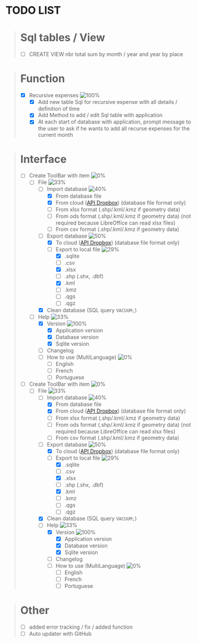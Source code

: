 # TODO LIST

> # Sql tables / View
> - [ ] CREATE VIEW nbr total sum by month / year and year by place

> # Function
> - [X] Recursive expenses ![100%](https://geps.dev/progress/100)<!-- [3/3] -->
>   - [X] Add new table Sql for recursive expense with all details / definition of time
>   - [X] Add Method to add / edit Sql table with application
>   - [X] At each start of database with application, prompt message to the user to ask if he wants to add all recurse expenses for the current month

> # Interface
>  - [ ] Create ToolBar with item ![0%](https://geps.dev/progress/0)<!-- [0/2] -->
>    - [ ] File ![33%](https://geps.dev/progress/33) <!-- [1/3] -->
>      - [ ] Import database ![40%](https://geps.dev/progress/40) <!-- [2/5] -->
>        - [X] From database file
>        - [X] From cloud ([API Dropbox](https://www.dropbox.com/developers/documentation/http/documentation)) (database file format only)
>        - [ ] From xlsx format (.shp/.kml/.kmz if geometry data)
>        - [ ] From ods format (.shp/.kml/.kmz if geometry data) (not required because LibreOffice can read xlsx files)
>        - [ ] From csv format (.shp/.kml/.kmz if geometry data)
>      - [ ] Export database ![50%](https://geps.dev/progress/50) <!-- [1/2] -->
>        - [X] To cloud ([API Dropbox](https://www.dropbox.com/developers/documentation/http/documentation)) (database file format only)
>        - [ ] Export to local file ![29%](https://geps.dev/progress/29) <!-- [2/7] -->
>          - [X] .sqlite
>          - [ ] .csv
>          - [X] .xlsx
>          - [ ] .shp (.shx, .dbf)
>          - [X] .kml
>          - [ ] .kmz
>          - [ ] .qgs
>          - [ ] .qgz
>      - [X] Clean database (SQL query `VACUUM;`)
>    - [ ] Help ![33%](https://geps.dev/progress/33) <!-- [1/3] -->
>      - [X] Version ![100%](https://geps.dev/progress/100) <!-- [3/3] -->
>        - [X] Application version
>        - [X] Database version
>        - [X] Sqlite version
>      - [ ] Changelog
>      - [ ] How to use (MultiLanguage) ![0%](https://geps.dev/progress/0)<!-- [0/3] -->
>        - [ ] English
>        - [ ] French
>        - [ ] Portuguese
> - [ ] Create ToolBar with item ![0%](https://geps.dev/progress/0)<!-- [0/2] -->
>   - [ ] File ![33%](https://geps.dev/progress/33) <!-- [2/3] -->
>     - [ ] Import database ![40%](https://geps.dev/progress/40) <!-- [2/5] -->
>       - [X] From database file
>       - [X] From cloud ([API Dropbox](https://www.dropbox.com/developers/documentation/http/documentation)) (database file format only)
>       - [ ] From xlsx format (.shp/.kml/.kmz if geometry data)
>       - [ ] From ods format (.shp/.kml/.kmz if geometry data) (not required because LibreOffice can read xlsx files)
>       - [ ] From csv format (.shp/.kml/.kmz if geometry data)
>     - [ ] Export database ![50%](https://geps.dev/progress/50) <!-- [1/2] -->
>       - [X] To cloud ([API Dropbox](https://www.dropbox.com/developers/documentation/http/documentation)) (database file format only)
>       - [ ] Export to local file ![29%](https://geps.dev/progress/29) <!-- [2/7] -->
>         - [X] .sqlite
>         - [ ] .csv
>         - [X] .xlsx
>         - [ ] .shp (.shx, .dbf)
>         - [X] .kml
>         - [ ] .kmz
>         - [ ] .qgs
>         - [ ] .qgz
>     - [X] Clean database (SQL query `VACUUM;`)
>     - [ ] Help ![33%](https://geps.dev/progress/33) <!-- [1/3] -->
>       - [X] Version ![100%](https://geps.dev/progress/100) <!-- [3/3] -->
>         - [X] Application version
>         - [X] Database version
>         - [X] Sqlite version
>       - [ ] Changelog
>       - [ ] How to use (MultiLanguage) ![0%](https://geps.dev/progress/0)<!-- [0/3] -->
>         - [ ] English
>         - [ ] French
>         - [ ] Portuguese

> # Other
> - [ ] added error tracking / fix / added function
> - [ ] Auto updater with GitHub